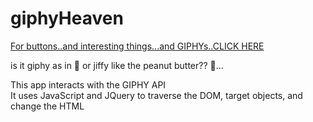 # giphyHeaven

[For buttons..and interesting things...and GIPHYs..CLICK HERE]( https://pfrancis113.github.io/giphyHeaven/)

is it giphy as in :gift: or jiffy like the peanut butter?? :thinking:... <br>

This app interacts with the GIPHY API <br>
It uses JavaScript and JQuery to traverse the DOM, target objects, and change the HTML 

